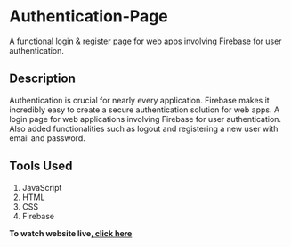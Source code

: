 # Authentication-Page
 A functional login & register page for web apps involving Firebase for user authentication.
 
## Description
Authentication is crucial for nearly every application. Firebase makes it incredibly easy to create a secure authentication solution for web apps. A login page for web applications involving Firebase for user authentication. Also added functionalities such as logout and registering a new user with email and password.

## Tools Used
1. JavaScript
2. HTML
3. CSS
4. Firebase

<p><strong>To watch website live,<a href="https://saketgautam.github.io/Authentication-Page/"> click here</a></strong></p>
